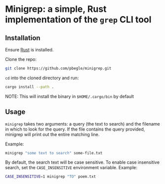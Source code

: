 # Minigrep: a simple, Rust implementation of the `grep` CLI tool

## Installation

Ensure [Rust](https://doc.rust-lang.org/book/ch01-01-installation.html) is installed.

Clone the repo:

```bash
git clone https://github.com/pbegle/minigrep.git
```

`cd` into the cloned directory and run:

```bash
cargo install --path .
```

NOTE: This will install the binary in `$HOME/.cargo/bin` by default

## Usage

`minigrep` takes two arguments: a query (the text to search) and the filename in which to look for the query. If the file contains the query provided, minigrep will print out the entire matching line.

Example:

```bash
minigrep "some text to search" some-file.txt
```

By default, the search text will be case sensitive. To enable case insensitive search, set the `CASE_INSENSITIVE` environment variable. Example:

```bash
CASE_INSENSITIVE=1 minigrep "TO" poem.txt
```
